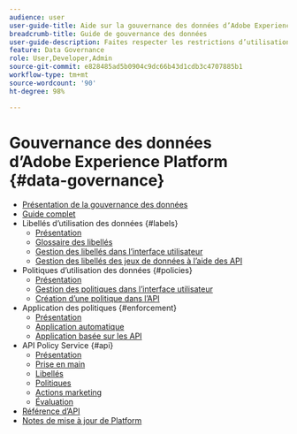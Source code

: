 ```yaml
---
audience: user
user-guide-title: Aide sur la gouvernance des données d’Adobe Experience Platform
breadcrumb-title: Guide de gouvernance des données
user-guide-description: Faites respecter les restrictions d’utilisation des données au moyen de libellés, d’actions marketing et de politiques de gouvernance.
feature: Data Governance
role: User,Developer,Admin
source-git-commit: e828485ad5b0904c9dc66b43d1cdb3c4707885b1
workflow-type: tm+mt
source-wordcount: '90'
ht-degree: 98%

---
```



# Gouvernance des données d’Adobe Experience Platform {#data-governance}

* [Présentation de la gouvernance des données](home.md)
* [Guide complet](./e2e.md)
* Libellés d’utilisation des données {#labels}
   * [Présentation](labels/overview.md)
   * [Glossaire des libellés](labels/reference.md)
   * [Gestion des libellés dans l’interface utilisateur](labels/user-guide.md)
   * [Gestion des libellés des jeux de données à l’aide des API](labels/dataset-api.md)
* Politiques d’utilisation des données {#policies}
   * [Présentation](policies/overview.md)
   * [Gestion des politiques dans l’interface utilisateur](policies/user-guide.md)
   * [Création d’une politique dans l’API](policies/create.md)
* Application des politiques {#enforcement}
   * [Présentation](enforcement/overview.md)
   * [Application automatique](enforcement/auto-enforcement.md)
   * [Application basée sur les API](enforcement/api-enforcement.md)
* API Policy Service {#api}
   * [Présentation](api/overview.md)
   * [Prise en main](api/getting-started.md)
   * [Libellés](api/labels.md)
   * [Politiques](api/policies.md)
   * [Actions marketing](api/marketing-actions.md)
   * [Évaluation](api/evaluation.md)
* [Référence d’API](https://www.adobe.io/experience-platform-apis/references/policy-service/)
* [Notes de mise à jour de Platform](https://experienceleague.adobe.com/en/docs/experience-platform/release-notes/latest)